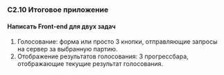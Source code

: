 ### C2.10 Итоговое приложение ###
#### Написать Front-end для двух задач ####
1. Голосование: форма или просто 3 кнопки, отправляющие запросы на сервер за выбранную партию.
2. Отображение результатов голосования: 3 прогрессбара, отображающие текущие результат голосования.
